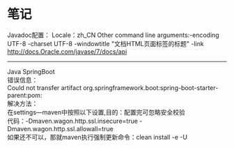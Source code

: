 # 笔记
Javadoc配置：
Locale：zh_CN
Other command line arguments:-encoding UTF-8 -charset UTF-8 -windowtitle "文档HTML页面标签的标题" -link http://docs.Oracle.com/javase/7/docs/api
<hr>
Java SpringBoot<br>
错误信息：<br>
Could not transfer artifact org.springframework.boot:spring-boot-starter-parent:pom: <br>
解决方法：<br>
在settings—maven中按照以下设置,目的：配置完可忽略安全校验<br>
代码：-Dmaven.wagon.http.ssl.insecure=true -Dmaven.wagon.http.ssl.allowall=true <br>
如果还不可以，那就maven执行强制更新命令：clean install -e -U